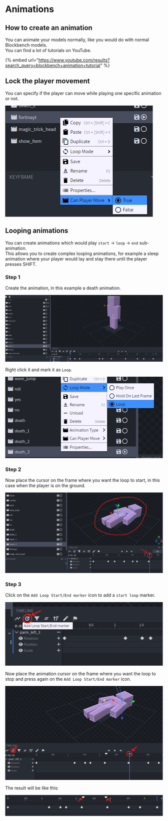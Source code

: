 # Animations

## How to create an animation

You can animate your models normally, like you would do with normal Blockbench models.\
You can find a lot of tutorials on YouTube.

{% embed url="https://www.youtube.com/results?search_query=blockbench+animation+tutorial" %}

## Lock the player movement

You can specify if the player can move while playing one specific animation or not.

![](<../../../.gitbook/assets/image (125).png>)

## Looping animations

You can create animations which would play `start` -> `loop` -> `end` sub-animation.\
This allows you to create complex looping animations, for example a sleep animation where your player would lay and stay there until the player presses SHIFT.

### Step 1

Create the animation, in this example a death animation.

![](<../../../.gitbook/assets/image (175).png>)

Right click it and mark it as `Loop`.

![](<../../../.gitbook/assets/image (167).png>)

### Step 2

Now place the cursor on the frame where you want the loop to start, in this case when the player is on the ground.

![](<../../../.gitbook/assets/image (118).png>)

### Step 3

Click on the `Add Loop Start/End marker` icon to add a `start loop` marker.

![](<../../../.gitbook/assets/image (78).png>)

Now place the animation cursor on the frame where you want the loop to stop and press again on the `Add Loop Start/End marker` icon.

![](<../../../.gitbook/assets/image (51).png>)

The result will be like this:

![](<../../../.gitbook/assets/image (169).png>)
